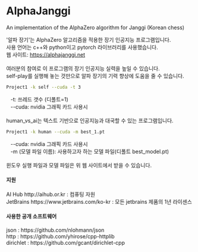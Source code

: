 # AlphaJanggi
An implementation of the AlphaZero algorithm for Janggi (Korean chess)

'알파 장기'는 AlphaZero 알고리즘을 적용한 장기 인공지능 프로그램입니다.<br>
사용 언어는 c++와 python이고 pytorch 라이브러리를 사용했습니다.<br>
웹 사이트: https://alphajanggi.net<br>
<br>
여러분의 참여로 이 프로그램의 장기 인공지능 실력을 높일 수 있습니다.<br>
self-play를 실행해 놓는 것만으로 알파 장기의 기력 향상에 도움을 줄 수 있습니다.<br>
```bash
Project1 -k self --cuda -t 3
```
&nbsp;&nbsp; -t: 쓰레드 갯수 (디폴트=1)<br>
&nbsp;&nbsp; --cuda: nvidia 그래픽 카드 사용시<br>
<br>
human_vs_ai는 텍스트 기반으로 인공지능과 대국할 수 있는 프로그램입니다.<br>
```bash
Project1 -k human --cuda -m best_1.pt
```
&nbsp;&nbsp; --cuda: nvidia 그래픽 카드 사용시<br>
&nbsp;&nbsp;  -m (모델 파일 이름): 사용하고자 하는 모델 파일(디폴트 best_model.pt)<br>
<br>
윈도우 실행 파일과 모델 파일은 위 웹 사이트에서 받을 수 있습니다.<br>

<h4>지원</h4>
 AI Hub http://aihub.or.kr : 컴퓨팅 자원<br>
 JetBrains https://www.jetbrains.com/ko-kr : 모든 jetbrains 제품의 1년 라이센스

<h4>사용한 공개 소프트웨어</h4>
 json : https://github.com/nlohmann/json <br>
 http : https://github.com/yhirose/cpp-httplib <br>
 dirichlet : https://github.com/gcant/dirichlet-cpp <br>
